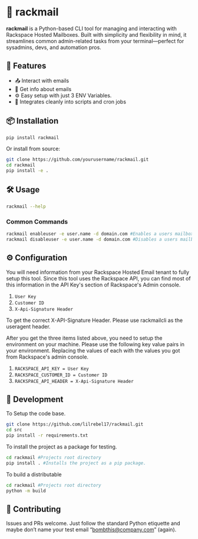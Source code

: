 # 📨 rackmail

**rackmail** is a Python-based CLI tool for managing and interacting with Rackspace Hosted Mailboxes. Built with simplicity and flexibility in mind, it streamlines common admin-related tasks from your terminal—perfect for sysadmins, devs, and automation pros.

## 🚀 Features

- 📤 Interact with emails
- 📜 Get info about emails  
- ⚙️ Easy setup with just 3 ENV Variables. 
- 🔌 Integrates cleanly into scripts and cron jobs

## 📦 Installation

```bash
pip install rackmail
```

Or install from source:

```bash
git clone https://github.com/yourusername/rackmail.git
cd rackmail
pip install -e .
```

## 🛠 Usage

```bash
rackmail --help
```

### Common Commands

```bash
rackmail enableuser -e user.name -d domain.com #Enables a users mailbox
rackmail disableuser -e user.name -d domain.com #Disables a users mailbox
```

## ⚙️ Configuration
You will need information from your Rackspace Hosted Email tenant to fully setup this tool. Since this tool uses the Rackspace API, you can find most of this information in the API Key's section of Rackspace's Admin console.

1. ```User Key```
2. ```Customer ID```
3. ```X-Api-Signature Header```

To get the correct X-API-Signature Header. Please use rackmailcli as the useragent header.

After you get the three items listed above, you need to setup the environment on your machine. Please use the following key value pairs in your environment. Replacing the values of each with the values you got from Rackspace's admin console.

1. ```RACKSPACE_API_KEY = User Key```
2. ```RACKSPACE_CUSTOMER_ID = Customer ID```
3. ```RACKSPACE_API_HEADER = X-Api-Signature Header```

## 🔧 Development

To Setup the code base.
```bash
git clone https://github.com/lilrebel17/rackmail.git
cd src
pip install -r requirements.txt
```

To install the project as a package for testing.
```bash
cd rackmail #Projects root directory
pip install . #Installs the project as a pip package.
```

To build a distributable
```bash
cd rackmail #Projects root directory
python -m build
```

## 🤝 Contributing

Issues and PRs welcome. Just follow the standard Python etiquette and maybe don’t name your test email “bombthis@company.com” (again).